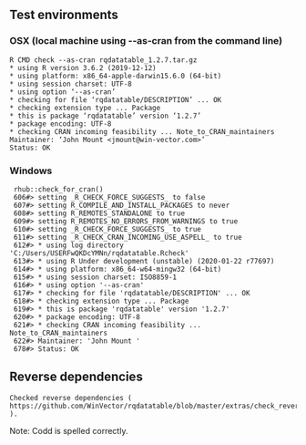 
## Test environments

###  OSX (local machine using --as-cran from the command line)

    R CMD check --as-cran rqdatatable_1.2.7.tar.gz
    * using R version 3.6.2 (2019-12-12)
    * using platform: x86_64-apple-darwin15.6.0 (64-bit)
    * using session charset: UTF-8
    * using option ‘--as-cran’
    * checking for file ‘rqdatatable/DESCRIPTION’ ... OK
    * checking extension type ... Package
    * this is package ‘rqdatatable’ version ‘1.2.7’
    * package encoding: UTF-8
    * checking CRAN incoming feasibility ... Note_to_CRAN_maintainers
    Maintainer: ‘John Mount <jmount@win-vector.com>’
    Status: OK

### Windows

     rhub::check_for_cran()
     606#> setting _R_CHECK_FORCE_SUGGESTS_ to false
     607#> setting R_COMPILE_AND_INSTALL_PACKAGES to never
     608#> setting R_REMOTES_STANDALONE to true
     609#> setting R_REMOTES_NO_ERRORS_FROM_WARNINGS to true
     610#> setting _R_CHECK_FORCE_SUGGESTS_ to true
     611#> setting _R_CHECK_CRAN_INCOMING_USE_ASPELL_ to true
     612#> * using log directory 'C:/Users/USERFwQKDcYMNn/rqdatatable.Rcheck'
     613#> * using R Under development (unstable) (2020-01-22 r77697)
     614#> * using platform: x86_64-w64-mingw32 (64-bit)
     615#> * using session charset: ISO8859-1
     616#> * using option '--as-cran'
     617#> * checking for file 'rqdatatable/DESCRIPTION' ... OK
     618#> * checking extension type ... Package
     619#> * this is package 'rqdatatable' version '1.2.7'
     620#> * package encoding: UTF-8
     621#> * checking CRAN incoming feasibility ... Note_to_CRAN_maintainers
     622#> Maintainer: 'John Mount '
     678#> Status: OK
 
## Reverse dependencies

    Checked reverse dependencies ( https://github.com/WinVector/rqdatatable/blob/master/extras/check_reverse_dependencies.md ).

Note: Codd is spelled correctly.
